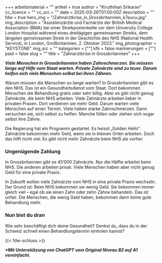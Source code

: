 +++
arbeitsmaterial = ""
artikel = true
author = "Kiruthihan Srikaran"
cc_licence = ""
cc_src = ""
date = 2025-03-26T01:00:00Z
description = ""
fdw = true
hero_img = "/Zahnarztkrise_in_Grossbritannien_k7aucu.jpg"
img_description = "Assistenzärzte und Fachärzte der British Medical Association (BMA) bei einer Streikpostenkette vor dem University College London Hospital während eines dreitägigen gemeinsamen Streiks, dem längsten gemeinsamen Streik in der Geschichte des NHS (National Health Service), in London, Großbritannien, 2. Oktober 2023."
img_photographer = "KEYSTONE"
img_src = ""
kategorien = [""]
kfk = false
markierungen = [""]
paid = false
slug = ""
title = "Zahnarztkrise in Grossbritannien"
+++

**_Viele Menschen in Grossbritannien haben Zahnschmerzen. Sie müssen lange auf Hilfe vom Staat warten. Private Zahnärzte sind zu teuer. Darum helfen sich viele Menschen selbst bei ihren Zähnen._**

Warum müssen die Menschen so lange warten? In Grossbritannien gibt es den NHS. Das ist ein Gesundheitsdienst vom Staat. Dort bekommen Menschen die Behandlung gratis oder sehr billig. Aber es gibt nicht genug Zahnärzte, die beim NHS arbeiten. Viele Zahnärzte arbeiten lieber in privaten Praxen. Dort verdienen sie mehr Geld. Darum warten viele Menschen auf einen Termin. Viele haben starke Zahnschmerzen. Dann versuchen sie, sich selbst zu helfen. Manche füllen oder ziehen sich sogar selbst ihre Zähne.

Die Regierung hat ein Programm gestartet. Es heisst „Golden Hello“. Zahnärzte bekommen mehr Geld, wenn sie in kleinen Orten arbeiten. Doch das hilft nicht viel. Es gibt nicht mehr Zahnärzte beim NHS als vorher.

### Ungenügende Zahlung

In Grossbritannien gibt es 45’000 Zahnärzte. Nur die Hälfte arbeitet beim NHS. Die anderen arbeiten privat. Viele Menschen haben aber nicht genug Geld für eine private Praxis.

In Zukunft wollen viele Zahnärzte vom NHS in eine private Praxis wechseln. Der Grund ist: Beim NHS bekommen sie wenig Geld. Sie bekommen immer gleich viel – egal ob sie einen Zahn oder zehn Zähne behandeln. Das ist unfair. Die Menschen, die wenig Geld haben, bekommen dann keine gute Behandlung mehr.

### Nun bist du dran

Wie sehr beschäftigt dich deine Gesundheit? Denkst du, dass du in der Schweiz schnell einen Behandlungstermin einholen kannst?

{{< fdw-schluss >}}

**_\*Mit Unterstützung von ChatGPT vom Original Niveau B2 auf A1 vereinfacht._**